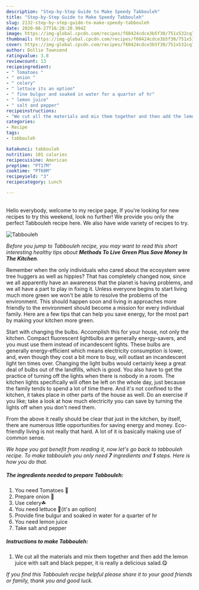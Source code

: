 ```yaml
---
description: "Step-by-Step Guide to Make Speedy Tabbouleh"
title: "Step-by-Step Guide to Make Speedy Tabbouleh"
slug: 2132-step-by-step-guide-to-make-speedy-tabbouleh
date: 2020-06-27T16:20:20.994Z
image: https://img-global.cpcdn.com/recipes/f60424cdce3b5f30/751x532cq70/tabbouleh-recipe-main-photo.jpg
thumbnail: https://img-global.cpcdn.com/recipes/f60424cdce3b5f30/751x532cq70/tabbouleh-recipe-main-photo.jpg
cover: https://img-global.cpcdn.com/recipes/f60424cdce3b5f30/751x532cq70/tabbouleh-recipe-main-photo.jpg
author: Dollie Townsend
ratingvalue: 3.8
reviewcount: 13
recipeingredient:
- " Tomatoes "
- " onion "
- " celery"
- " lettuce its an option"
- " fine bulgur and soaked in water for a quarter of hr"
- " lemon juice"
- " salt and pepper"
recipeinstructions:
- "We cut all the materials and mix them together and then add the lemon juice with salt and black pepper, it is really a delicious salad.😋"
categories:
- Recipe
tags:
- tabbouleh

katakunci: tabbouleh 
nutrition: 101 calories
recipecuisine: American
preptime: "PT17M"
cooktime: "PT60M"
recipeyield: "3"
recipecategory: Lunch

---
```

<br>
Hello everybody, welcome to my recipe page, If you're looking for new recipes to try this weekend, look no further! We provide you only the perfect Tabbouleh recipe here. We also have wide variety of recipes to try.
<br>


![Tabbouleh](https://img-global.cpcdn.com/recipes/f60424cdce3b5f30/751x532cq70/tabbouleh-recipe-main-photo.jpg)

<i>Before you jump to Tabbouleh recipe, you may want to read this short interesting healthy tips about 
<strong>Methods To Live Green Plus Save Money In The Kitchen</strong>.</i>
</br>

Remember when the only individuals who cared about the ecosystem were tree huggers as well as hippies? That has completely changed now, since we all apparently have an awareness that the planet is having problems, and we all have a part to play in fixing it. Unless everyone begins to start living much more green we won't be able to resolve the problems of the environment. This should happen soon and living in approaches more friendly to the environment should become a mission for every individual family. Here are a few tips that can help you save energy, for the most part by making your kitchen more green.

Start with changing the bulbs. Accomplish this for your house, not only the kitchen. Compact fluorescent lightbulbs are generally energy-savers, and you must use them instead of incandescent lights. These bulbs are generally energy-efficient which means electricity consumption is lower, and, even though they cost a bit more to buy, will outlast an incandescent light ten times over. Changing the light bulbs would certainly keep a great deal of bulbs out of the landfills, which is good. You also have to get the practice of turning off the lights when there is nobody in a room. The kitchen lights specifically will often be left on the whole day, just because the family tends to spend a lot of time there. And it's not confined to the kitchen, it takes place in other parts of the house as well. Do an exercise if you like; take a look at how much electricity you can save by turning the lights off when you don't need them.

From the above it really should be clear that just in the kitchen, by itself, there are numerous little opportunities for saving energy and money. Eco-friendly living is not really that hard. A lot of it is basically making use of common sense.


<i>We hope you got benefit from reading it, now let's go back to tabbouleh recipe. To make tabbouleh you only need <strong>7</strong> ingredients and <strong>1</strong> steps. Here is how you do that.
</i>

##### The ingredients needed to prepare Tabbouleh:

1. You need  Tomatoes 🍅
1. Prepare  onion 🧅
1. Use  celery☘
1. You need  lettuce 🥬(it&#39;s an option)
1. Provide  fine bulgur and soaked in water for a quarter of hr
1. You need  lemon juice
1. Take  salt and pepper


##### Instructions to make Tabbouleh:

1. We cut all the materials and mix them together and then add the lemon juice with salt and black pepper, it is really a delicious salad.😋


<i>If you find this Tabbouleh recipe helpful please share it to your good friends or family, thank you and good luck.</i>
